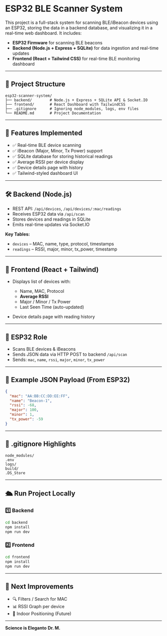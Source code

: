 # ESP32 BLE Scanner System

This project is a full-stack system for scanning BLE/iBeacon devices using an ESP32, storing the data in a backend database, and visualizing it in a real-time web dashboard. It includes:

- **ESP32 Firmware** for scanning BLE beacons
- **Backend (Node.js + Express + SQLite)** for data ingestion and real-time updates
- **Frontend (React + Tailwind CSS)** for real-time BLE monitoring dashboard

---

## 📂 Project Structure

```
esp32-scanner-system/
├── backend/        # Node.js + Express + SQLite API & Socket.IO
├── frontend/       # React Dashboard with TailwindCSS
├── .gitignore      # Ignoring node_modules, logs, env files
└── README.md       # Project Documentation
```

---

## 🚀 Features Implemented

- ✅ Real-time BLE device scanning
- ✅ iBeacon (Major, Minor, Tx Power) support
- ✅ SQLite database for storing historical readings
- ✅ Average RSSI per device display
- ✅ Device details page with history
- ✅ Tailwind-styled dashboard UI

---

## 🛠 Backend (Node.js)

- REST API: `/api/devices`, `/api/devices/:mac/readings`
- Receives ESP32 data via `/api/scan`
- Stores devices and readings in SQLite
- Emits real-time updates via Socket.IO

**Key Tables:**

- `devices` – MAC, name, type, protocol, timestamps
- `readings` – RSSI, major, minor, tx_power, timestamp

---

## 🎨 Frontend (React + Tailwind)

- Displays list of devices with:

  - Name, MAC, Protocol
  - **Average RSSI**
  - Major / Minor / Tx Power
  - Last Seen Time (auto-updated)

- Device details page with reading history

---

## 📡 ESP32 Role

- Scans BLE devices & iBeacons
- Sends JSON data via HTTP POST to backend `/api/scan`
- Sends: `mac`, `name`, `rssi`, `major`, `minor`, `tx_power`

---

## 🧪 Example JSON Payload (From ESP32)

```json
{
  "mac": "AA:BB:CC:DD:EE:FF",
  "name": "Beacon-1",
  "rssi": -68,
  "major": 100,
  "minor": 1,
  "tx_power": -59
}
```

---

## 📁 .gitignore Highlights

```
node_modules/
.env
logs/
build/
.DS_Store
```

---

## 🛳 Run Project Locally

### 1️⃣ Backend

```bash
cd backend
npm install
npm run dev
```

### 2️⃣ Frontend

```bash
cd frontend
npm install
npm run dev
```

---

## 📌 Next Improvements

- 🔍 Filters / Search for MAC
- 📊 RSSI Graph per device
- 📍 Indoor Positioning (Future)

---

**Science is Eleganto**
**Dr. M.**
